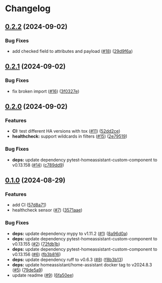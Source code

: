 # Changelog

## [0.2.2](https://github.com/gbbirkisson/gbb-ha/compare/v0.2.1...v0.2.2) (2024-09-02)


### Bug Fixes

* add checked field to attributes and payload ([#18](https://github.com/gbbirkisson/gbb-ha/issues/18)) ([29d9f6a](https://github.com/gbbirkisson/gbb-ha/commit/29d9f6a519abd6bd49c295a38b81ac7253752646))

## [0.2.1](https://github.com/gbbirkisson/gbb-ha/compare/v0.2.0...v0.2.1) (2024-09-02)


### Bug Fixes

* fix broken import ([#16](https://github.com/gbbirkisson/gbb-ha/issues/16)) ([3f0327e](https://github.com/gbbirkisson/gbb-ha/commit/3f0327e29f362b3f5b20d8af72e411c8daa75d52))

## [0.2.0](https://github.com/gbbirkisson/gbb-ha/compare/v0.1.0...v0.2.0) (2024-09-02)


### Features

* **CI:** test different HA versions with tox ([#11](https://github.com/gbbirkisson/gbb-ha/issues/11)) ([52dd2ce](https://github.com/gbbirkisson/gbb-ha/commit/52dd2ce1f4fd42807648338e29fcdf03bcd04c74))
* **healthcheck:** support wildcards in filters ([#15](https://github.com/gbbirkisson/gbb-ha/issues/15)) ([2e79519](https://github.com/gbbirkisson/gbb-ha/commit/2e7951918fcd302dbc039099f0607f21f84ff842))


### Bug Fixes

* **deps:** update dependency pytest-homeassistant-custom-component to v0.13.158 ([#14](https://github.com/gbbirkisson/gbb-ha/issues/14)) ([c789dd9](https://github.com/gbbirkisson/gbb-ha/commit/c789dd97489531e8c3cb7c4b9a858ade3859b484))

## [0.1.0](https://github.com/gbbirkisson/gbb-ha/compare/v0.1.0...v0.1.0) (2024-08-29)


### Features

* add CI ([57d8a71](https://github.com/gbbirkisson/gbb-ha/commit/57d8a713d88e36f989db428f8bd34ffe664b8ef4))
* healthcheck sensor ([#7](https://github.com/gbbirkisson/gbb-ha/issues/7)) ([3571aae](https://github.com/gbbirkisson/gbb-ha/commit/3571aaebd0cd566fbc79daf2981cb0fa5e42de3d))


### Bug Fixes

* **deps:** update dependency mypy to v1.11.2 ([#1](https://github.com/gbbirkisson/gbb-ha/issues/1)) ([8a96d0a](https://github.com/gbbirkisson/gbb-ha/commit/8a96d0afcb2bf7f4a487c83a4a21ddad27879e01))
* **deps:** update dependency pytest-homeassistant-custom-component to v0.13.155 ([#2](https://github.com/gbbirkisson/gbb-ha/issues/2)) ([72fdb1b](https://github.com/gbbirkisson/gbb-ha/commit/72fdb1be504d55af30e6dfb1c309a08b5ce6fe83))
* **deps:** update dependency pytest-homeassistant-custom-component to v0.13.156 ([#6](https://github.com/gbbirkisson/gbb-ha/issues/6)) ([fb3b816](https://github.com/gbbirkisson/gbb-ha/commit/fb3b81690fa5d15a9ac7781adacdd5701a9c2aac))
* **deps:** update dependency ruff to v0.6.3 ([#8](https://github.com/gbbirkisson/gbb-ha/issues/8)) ([f8b3b13](https://github.com/gbbirkisson/gbb-ha/commit/f8b3b1320e51452d55650a034dc12b5823d86f7d))
* **deps:** update homeassistant/home-assistant docker tag to v2024.8.3 ([#5](https://github.com/gbbirkisson/gbb-ha/issues/5)) ([79de5a9](https://github.com/gbbirkisson/gbb-ha/commit/79de5a9dab69a44885b3c1faa35b80865e186672))
* update readme ([#9](https://github.com/gbbirkisson/gbb-ha/issues/9)) ([6fa50ee](https://github.com/gbbirkisson/gbb-ha/commit/6fa50ee9f31e5725e13997294a5baa420aa049e1))
